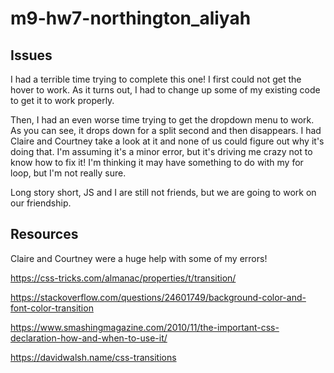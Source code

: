 # m9-hw7-northington_aliyah

## Issues
I had a terrible time trying to complete this one! I first could not get the hover to work. As it turns out, I had to change up some of my existing code to get it to work properly.

Then, I had an even worse time trying to get the dropdown menu to work. As you can see, it drops down for a split second and then disappears. I had Claire and Courtney take a look at it and none of us could figure out why it's doing that. I'm assuming it's a minor error, but it's driving me crazy not to know how to fix it! I'm thinking it may have something to do with my for loop, but I'm not really sure.

Long story short, JS and I are still not friends, but we are going to work on our friendship.

## Resources
Claire and Courtney were a huge help with some of my errors!

https://css-tricks.com/almanac/properties/t/transition/

https://stackoverflow.com/questions/24601749/background-color-and-font-color-transition

https://www.smashingmagazine.com/2010/11/the-important-css-declaration-how-and-when-to-use-it/

https://davidwalsh.name/css-transitions